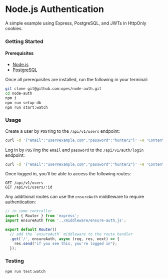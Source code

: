 # Node.js Authentication
A simple example using Express, PostgreSQL, and JWTs in HttpOnly cookies.

### Getting Started

#### Prerequisites
- [Node.js](https://nodejs.org/en/download/)
- [PostgreSQL](https://www.postgresql.org/download/)

Once all prerequisites are installed, run the following in your terminal:

```bash
git clone git@github.com:opes/node-auth.git
cd node-auth
npm i
npm run setup-db
npm run start:watch
```

### Usage
Create a user by `POST`ing to the `/api/v1/users` endpoint:
```bash
curl -d '{"email":"user@example.com","password":"hunter2"}' -H 'Content-Type: application/json' http://localhost:3000/api/v1/users
```

Log in by `POST`ing the `email` and `password` to the `/api/v1/auth/login` endpoint:
```bash
curl -d '{"email":"user@example.com","password":"hunter2"}' -H 'Content-Type: application/json' http://localhost:3000/api/v1/auth/login
```

Once logged in, you'll be able to access the following routes:
```
GET /api/v1/users
GET /api/v1/users/:id
```

Any additional routes can use the `ensureAuth` middleware to require authentication:
```js
// in some controller
import { Router } from 'express';
import ensureAuth from '../middleware/ensure-auth.js';

export default Router()
  // add the `ensureAuth` middleware to the route handler
  .get('/', ensureAuth, async (req, res, next) => {
    res.send("if you see this, you're logged in");
  });

```

### Testing

```bash
npm run test:watch
```
